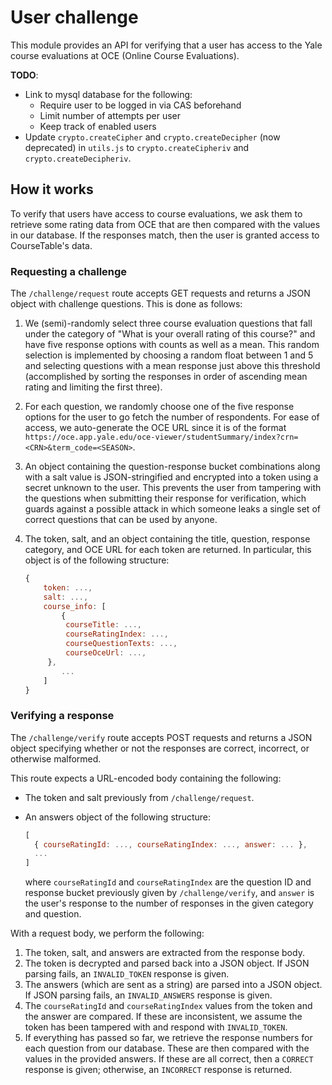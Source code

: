 # User challenge

This module provides an API for verifying that a user has access to the Yale course evaluations at OCE (Online Course Evaluations). 

**TODO**:

- Link to mysql database for the following:
  - Require user to be logged in via CAS beforehand
  - Limit number of attempts per user
  - Keep track of enabled users
- Update `crypto.createCipher` and `crypto.createDecipher` (now deprecated) in `utils.js` to `crypto.createCipheriv` and `crypto.createDecipheriv`.

## How it works

To verify that users have access to course evaluations, we ask them to retrieve some rating data from OCE that are then compared with the values in our database. If the responses match, then the user is granted access to CourseTable's data.

### Requesting a challenge

The `/challenge/request` route accepts GET requests and returns a JSON object with challenge questions. This is done as follows:

1. We (semi)-randomly select three course evaluation questions that fall under the category of "What is your overall rating of this course?" and have five response options with counts as well as a mean. This random selection is implemented by choosing a random float between 1 and 5 and selecting questions with a mean response just above this threshold (accomplished by sorting the responses in order of ascending mean rating and limiting the first three).

2. For each question, we randomly choose one of the five response options for the user to go fetch the number of respondents. For ease of access, we auto-generate the OCE URL since it is of the format `https://oce.app.yale.edu/oce-viewer/studentSummary/index?crn=<CRN>&term_code=<SEASON>`.

3. An object containing the question-response bucket combinations along with a salt value is JSON-stringified and encrypted into a token using a secret unknown to the user. This prevents the user from tampering with the questions when submitting their response for verification, which guards against a possible attack in which someone leaks a single set of correct questions that can be used by anyone.

4. The token, salt, and an object containing the title, question, response category, and OCE URL for each token are returned. In particular, this object is of the following structure:

   ```javascript
   {
       token: ...,
       salt: ...,
       course_info: [
           {
   			courseTitle: ...,
   			courseRatingIndex: ...,
   			courseQuestionTexts: ...,
   			courseOceUrl: ...,
   		},
           ...
       ]
   }
   ```

### Verifying a response

The `/challenge/verify` route accepts POST requests and returns a JSON object specifying whether or not the responses are correct, incorrect, or otherwise malformed. 

This route expects a URL-encoded body containing the following:

- The token and salt previously from `/challenge/request`.

- An answers object of the following structure:

  ```javascript
  [
  	{ courseRatingId: ..., courseRatingIndex: ..., answer: ... },
  	...
  ]
  ```

  where `courseRatingId` and `courseRatingIndex` are the question ID and response bucket previously given by `/challenge/verify`, and `answer` is the user's response to the number of responses in the given category and question.

With a request body, we perform the following:

1. The token, salt, and answers are extracted from the response body.
2. The token is decrypted and parsed back into a JSON object. If JSON parsing fails, an `INVALID_TOKEN` response is given.
3. The answers (which are sent as a string) are parsed into a JSON object. If JSON parsing fails, an `INVALID_ANSWERS` response is given.
4. The `courseRatingId` and `courseRatingIndex` values from the token and the answer are compared. If these are inconsistent, we assume the token has been tampered with and respond with `INVALID_TOKEN`.
5. If everything has passed so far, we retrieve the response numbers for each question from our database. These are then compared with the values in the provided answers. If these are all correct, then a `CORRECT` response is given; otherwise, an `INCORRECT` response is returned.